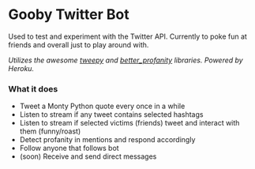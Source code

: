 # Gooby Twitter Bot

Used to test and experiment with the Twitter API. Currently to poke fun at friends and overall just to play around with.

*Utilizes the awesome [tweepy](https://github.com/tweepy/tweepy) and [better_profanity](https://github.com/snguyenthanh/better_profanity) libraries. Powered by Heroku.*

### What it does
- Tweet a Monty Python quote every once in a while
- Listen to stream if any tweet contains selected hashtags
- Listen to stream if selected victims (friends) tweet and interact with them (funny/roast)
- Detect profanity in mentions and respond accordingly
- Follow anyone that follows bot
- (soon) Receive and send direct messages